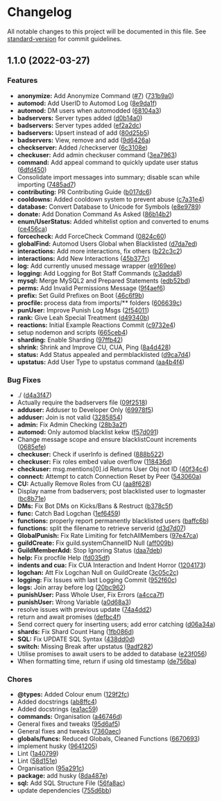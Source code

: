 # Changelog

All notable changes to this project will be documented in this file. See [standard-version](https://github.com/conventional-changelog/standard-version) for commit guidelines.

## 1.1.0 (2022-03-27)


### Features

* **anonymize:** Add Anonymize Command ([#7](https://github.com/t3xtm3/VVarden/issues/7)) ([731b9a0](https://github.com/t3xtm3/VVarden/commits/ts-refactor/731b9a04cccb23575895c4cc71ddcc4a8f23adb9))
* **automod:** Add UserID to Automod Log ([8e9da1f](https://github.com/t3xtm3/VVarden/commits/ts-refactor/8e9da1fbfad560641f2cdb2bf1569f1e4391b05a))
* **automod:** DM users when automodded ([68104a3](https://github.com/t3xtm3/VVarden/commits/ts-refactor/68104a369dadfce8a17626ff2b56a0e94e38f528))
* **badservers:** Server types added ([d0b14a0](https://github.com/t3xtm3/VVarden/commits/ts-refactor/d0b14a0c1f2075effbf2a9b713ee289ca6b82988))
* **badservers:** Server types added ([ef2a2dc](https://github.com/t3xtm3/VVarden/commits/ts-refactor/ef2a2dcdad0b5c908cc4158c8098bd39301c74ba))
* **badservers:** Upsert instead of add ([80d25b5](https://github.com/t3xtm3/VVarden/commits/ts-refactor/80d25b50aaa2765395d4ca185917a30835d232b8))
* **badservers:** View, remove and add ([9d6426a](https://github.com/t3xtm3/VVarden/commits/ts-refactor/9d6426ace37d2125805f85173e1ef37f29b270c5))
* **checkserver:** Added /checkserver <id> ([6c3108e](https://github.com/t3xtm3/VVarden/commits/ts-refactor/6c3108eb318897a043173264e68b8e98abe648d1))
* **checkuser:** Add admin checkuser command ([3ea7963](https://github.com/t3xtm3/VVarden/commits/ts-refactor/3ea7963b38caf2ca6e7293ee623c7d58ad1049eb))
* **command:** Add appeal command to quickly update user status ([6dfd450](https://github.com/t3xtm3/VVarden/commits/ts-refactor/6dfd4501cc7d704c640d0f6d009b824257359403))
* Consolidate import messages into summary; disable scan while importing ([7485ad7](https://github.com/t3xtm3/VVarden/commits/ts-refactor/7485ad7e751fd84d975297e9b7b4d810496deb71))
* **contributing:** PR Contributing Guide ([b017dc6](https://github.com/t3xtm3/VVarden/commits/ts-refactor/b017dc64b97ba8d6671819a2be68b475387091be))
* **cooldowns:** Added cooldown system to prevent abuse ([c7a31e4](https://github.com/t3xtm3/VVarden/commits/ts-refactor/c7a31e48f800018bf70d33a71b14553f75726530))
* **database:** Convert Database to Unicode for Symbols ([e8e9789](https://github.com/t3xtm3/VVarden/commits/ts-refactor/e8e9789bef71cdecda98d6a35083af7582b490e7))
* **donate:** Add Donation Command As Asked ([86b14b2](https://github.com/t3xtm3/VVarden/commits/ts-refactor/86b14b2e4d4f4c19c26f8d4153e43faca7f5a9b6))
* **enum/UserStatus:** Added whitelist option and converted to enums ([ce456ca](https://github.com/t3xtm3/VVarden/commits/ts-refactor/ce456cacd040b93419113a85f2052af9456df485))
* **forcecheck:** Add ForceCheck Command ([0824c60](https://github.com/t3xtm3/VVarden/commits/ts-refactor/0824c606206c028df57e91b3a0314e9f001e79b1))
* **globalFind:** Automod Users Global when Blacklisted ([d7da7ed](https://github.com/t3xtm3/VVarden/commits/ts-refactor/d7da7edfa91db367f02f3a7b99e9232039b5e8df))
* **interactions:** Add more interactions, fix others ([b22c3c2](https://github.com/t3xtm3/VVarden/commits/ts-refactor/b22c3c2b6d7bba0555aef2e7befd43aba9d18890))
* **interactions:** Add New Interactions ([45b377c](https://github.com/t3xtm3/VVarden/commits/ts-refactor/45b377ccfc4f63cfd8ef353bfcb67cb4e6a5955a))
* **log:** Add currently unused message wrapper ([e9169ee](https://github.com/t3xtm3/VVarden/commits/ts-refactor/e9169ee1be277577688e39c182b722b25f67ff2c))
* **logging:** Add Logging for Bot Staff Commands ([c3adda8](https://github.com/t3xtm3/VVarden/commits/ts-refactor/c3adda81ad5a4ce4f9f134024d360c395f6e1ef1))
* **mysql:** Merge MySQL2 and Prepared Statements ([edb52bd](https://github.com/t3xtm3/VVarden/commits/ts-refactor/edb52bde672dc70a3878d5d05a1e765126abb46d))
* **perms:** Add Invalid Permissions Message ([9f4aef6](https://github.com/t3xtm3/VVarden/commits/ts-refactor/9f4aef65654242bf0c34f331aa1474b40dbf353c))
* **prefix:** Set Guild Prefixes on Boot ([46c6f9b](https://github.com/t3xtm3/VVarden/commits/ts-refactor/46c6f9bf0f869cb58f1fe8ef8d8b34d3a9dbcdef))
* **procfile:** process data from imports/** folders ([606639c](https://github.com/t3xtm3/VVarden/commits/ts-refactor/606639c99edfc57cd24cdccdf591164564403e01))
* **punUser:** Improve Punish Log Msgs ([2f54011](https://github.com/t3xtm3/VVarden/commits/ts-refactor/2f54011838371ff025f9c950d18124f5e5c44f14))
* **rank:** Give Leah Special Treatment ([d49340b](https://github.com/t3xtm3/VVarden/commits/ts-refactor/d49340b4015c3b02e977f40275a7fbe7d2b29b43))
* **reactions:** Initial Example Reactions Commit ([c9732e4](https://github.com/t3xtm3/VVarden/commits/ts-refactor/c9732e4ff036b4f7de3d1a841adf39fe5bcb737e))
* setup nodemon and scripts ([665ceb4](https://github.com/t3xtm3/VVarden/commits/ts-refactor/665ceb465ceb0d1aea7e2456704f9674ed132b93))
* **sharding:** Enable Sharding ([97ffb42](https://github.com/t3xtm3/VVarden/commits/ts-refactor/97ffb429381dcf44bdf2df1879ee5b4fcc6ba08f))
* **shrink:** Shrink and Improve CU, CUA, Ping ([8a4d428](https://github.com/t3xtm3/VVarden/commits/ts-refactor/8a4d42895524e4d28ed8914630a1aa09c4e2d332))
* **status:** Add Status appealed and permblacklisted ([d9ca7d4](https://github.com/t3xtm3/VVarden/commits/ts-refactor/d9ca7d4e437e7f1f766fd4b7783db0b6bdc53404))
* **upstatus:** Add User Type to upstatus command ([aa4b4f4](https://github.com/t3xtm3/VVarden/commits/ts-refactor/aa4b4f4fc6685e39e030c5b37b82fc3f2de0bb48))


### Bug Fixes

* ./ ([d4a3f47](https://github.com/t3xtm3/VVarden/commits/ts-refactor/d4a3f4760b17d8fbb93b8942b735632c9af21f76))
* Actually require the badservers file ([09f2518](https://github.com/t3xtm3/VVarden/commits/ts-refactor/09f25181f3a8a1358883666571c54c2397eec3d6))
* **adduser:** Adduser to Developer Only ([69978f5](https://github.com/t3xtm3/VVarden/commits/ts-refactor/69978f5777c09e82b77138cffe92d2c18c73c454))
* **adduser:** Join is not valid ([3285854](https://github.com/t3xtm3/VVarden/commits/ts-refactor/32858543ca108ae43849c3cb8b98316bae5e0f8a))
* **admin:** Fix Admin Checking ([28b3a2f](https://github.com/t3xtm3/VVarden/commits/ts-refactor/28b3a2fe24c25d39f0829acb9faea9c2b1011db9))
* **automod:** Only automod blacklist kekw ([f57d091](https://github.com/t3xtm3/VVarden/commits/ts-refactor/f57d091f14eec70e78b19b8761eede517f4ad82c))
* Change message scope and ensure blacklistCount increments ([0685efe](https://github.com/t3xtm3/VVarden/commits/ts-refactor/0685efebfd9720f5849a1e06ecbc43261b96eab1))
* **checkuser:** Check if userInfo is defined ([888b522](https://github.com/t3xtm3/VVarden/commits/ts-refactor/888b5222a941eeb4f134014639ed8b63cf75bce5))
* **checkuser:** Fix roles embed value overflow ([118436d](https://github.com/t3xtm3/VVarden/commits/ts-refactor/118436d18679150badf83e525704d4d6f10d7ff1))
* **checkuser:** msg.mentions[0].id Returns User Obj not ID ([40f34c4](https://github.com/t3xtm3/VVarden/commits/ts-refactor/40f34c4b373a3f8f72a16ca4ce7d4f0a1f6d0e11))
* **connect:** Attempt to catch Connection Reset by Peer ([543060a](https://github.com/t3xtm3/VVarden/commits/ts-refactor/543060a7c54a320c4a49d0b8334c08d3f8891879))
* **CU:** Actually Remove Roles from CU ([aa8f628](https://github.com/t3xtm3/VVarden/commits/ts-refactor/aa8f628e8df60a147223c5c2904a00513f9a68e6))
* Display name from badservers; post blacklisted user to logmaster ([bc8b71e](https://github.com/t3xtm3/VVarden/commits/ts-refactor/bc8b71e61d41fca42967760db29ae220e51c8b5e))
* **DMs:** Fix Bot DMs on Kicks/Bans & Restruct ([b378c5f](https://github.com/t3xtm3/VVarden/commits/ts-refactor/b378c5fb9ca40515add8932df29cd7af29479aa0))
* **func:** Catch Bad Logchan ([1ef6459](https://github.com/t3xtm3/VVarden/commits/ts-refactor/1ef645917f480b6918906ef35969920523bac3ce))
* **functions:** properly report permanently blacklisted users ([baffc6b](https://github.com/t3xtm3/VVarden/commits/ts-refactor/baffc6b74e41a4b656db96811fc521871ab80eaf))
* **functions:** split the filename to retrieve serverid ([d3d7d07](https://github.com/t3xtm3/VVarden/commits/ts-refactor/d3d7d0788dc1343f11ca20f420c37339a858dfab))
* **GlobalPunish:** Fix Rate Limiting for fetchAllMembers ([97e47ca](https://github.com/t3xtm3/VVarden/commits/ts-refactor/97e47ca81de820cc8e2a92dd4afa0ab01d3afd34))
* **guildCreate:** Fix guild.systemChannelID Null ([aff009b](https://github.com/t3xtm3/VVarden/commits/ts-refactor/aff009b7bff26ebbe3ab46118dd940978fb2a813))
* **GuildMemberAdd:** Stop Ignoring Status ([daa7deb](https://github.com/t3xtm3/VVarden/commits/ts-refactor/daa7debd8017fca2d68ad2bb6506229004e88570))
* **help:** Fix procfile Help ([fd035df](https://github.com/t3xtm3/VVarden/commits/ts-refactor/fd035df7513e918b6db7889feb99a2c4aaa8bee0))
* **indents and cua:** Fix CUA Interaction and Indent Horror ([1204173](https://github.com/t3xtm3/VVarden/commits/ts-refactor/120417341f0734d69d0a37d69f0444f9b25562d9))
* **logchan:** Att Fix Logchan Null on GuildCreate ([3c05c2c](https://github.com/t3xtm3/VVarden/commits/ts-refactor/3c05c2c9c686ec30542a628419689438ec0fea13))
* **logging:** Fix Issues with last Logging Commit ([952f60c](https://github.com/t3xtm3/VVarden/commits/ts-refactor/952f60c5a806d6ef69c193229bee1bfe0d89b1fa))
* **logs:** Join array before log ([20bc962](https://github.com/t3xtm3/VVarden/commits/ts-refactor/20bc962ac97de976004f6f7e7f34c004da36ac16))
* **punishUser:** Pass Whole User, Fix Errors ([a4cca7f](https://github.com/t3xtm3/VVarden/commits/ts-refactor/a4cca7fe053b8f3a36f653bfd75bafed2e870dd0))
* **punishUser:** Wrong Variable ([a0d68a3](https://github.com/t3xtm3/VVarden/commits/ts-refactor/a0d68a357f1d0b01b69ea927608781987c7a75d9))
* resolve issues with previous update ([74a4dd2](https://github.com/t3xtm3/VVarden/commits/ts-refactor/74a4dd23c3dc03aeaf016c7cb80262fc06274074))
* return and await promises ([defbc4f](https://github.com/t3xtm3/VVarden/commits/ts-refactor/defbc4f084cf437a77100f66ce31e0065e99daf8))
* Send correct query for inserting users; add error catching ([d06a34a](https://github.com/t3xtm3/VVarden/commits/ts-refactor/d06a34afb9a6434ec55900fb5872dcfc6fee35b0))
* **shards:** Fix Shard Count Hang ([1fb086d](https://github.com/t3xtm3/VVarden/commits/ts-refactor/1fb086dc8a20b59f600d247d1585b6cc40b2e9be))
* **SQL:** Fix UPDATE SQL Syntax ([438dd0d](https://github.com/t3xtm3/VVarden/commits/ts-refactor/438dd0d3ef50d3beb65710fc780e5bfbaefa144b))
* **switch:** Missing Break after upstatus ([9adf282](https://github.com/t3xtm3/VVarden/commits/ts-refactor/9adf282259ecefad72b241e01dc756b6362dcffb))
* Utilise promises to await users to be added to database ([e23f056](https://github.com/t3xtm3/VVarden/commits/ts-refactor/e23f056d5b3d3886d67b4b0cec46f8217be9b2ad))
* When formatting time, return if using old timestamp ([de756ba](https://github.com/t3xtm3/VVarden/commits/ts-refactor/de756ba6a6bb3488543a4b2e7f35b79dd0f5b2c1))


### Chores

* **@types:** Added Colour enum ([129f2fc](https://github.com/t3xtm3/VVarden/commits/ts-refactor/129f2fc36e863a3e7767ed1217b0a65a170d44f3))
* Added docstrings ([ab8ffc4](https://github.com/t3xtm3/VVarden/commits/ts-refactor/ab8ffc4193b2e394fa3f13a34a84ca955f336570))
* Added docstrings ([ea1ac59](https://github.com/t3xtm3/VVarden/commits/ts-refactor/ea1ac59a99dc75e16b2e6697303ace29366b7e6e))
* **commands:** Organisation ([a46746d](https://github.com/t3xtm3/VVarden/commits/ts-refactor/a46746d8807c4804b058ddc9a63216c700f16b8d))
* General fixes and tweaks ([95d6af5](https://github.com/t3xtm3/VVarden/commits/ts-refactor/95d6af5515356d33719cdbeebfa02c972c531b90))
* General fixes and tweaks ([7360aec](https://github.com/t3xtm3/VVarden/commits/ts-refactor/7360aec13431a7ea2b7f47aacf9a452d77149e68))
* **globals/funcs:** Reduced Globals, Cleaned Functions ([6670693](https://github.com/t3xtm3/VVarden/commits/ts-refactor/66706930717ab6cd4feac614c95bf9bf3e7f4074))
* implement husky ([9641205](https://github.com/t3xtm3/VVarden/commits/ts-refactor/964120517285024e71c6151b3c23bf803649e125))
* Lint ([1a40799](https://github.com/t3xtm3/VVarden/commits/ts-refactor/1a407990a7be46ecf05c31ac5bc754569a17e71a))
* Lint ([58d151e](https://github.com/t3xtm3/VVarden/commits/ts-refactor/58d151ed19a11027cc18973ae85005870850d189))
* Organisation ([95a291c](https://github.com/t3xtm3/VVarden/commits/ts-refactor/95a291c48f40217ab3140d5cb2e4465ae27d4eec))
* **package:** add husky ([8da487e](https://github.com/t3xtm3/VVarden/commits/ts-refactor/8da487e3d3eeafba4521c06a3c34340fcecad77b))
* **sql:** Add SQL Structure File ([56fa8ac](https://github.com/t3xtm3/VVarden/commits/ts-refactor/56fa8ac5b86cf1a1adc2ebf1416c08e23480f67a))
* update dependencies ([755d6bb](https://github.com/t3xtm3/VVarden/commits/ts-refactor/755d6bb42396ec7b8054858725619d1e5540099d))
